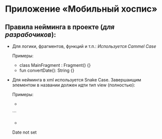 # Приложение «Мобильный хоспис»
## Правила нейминга в проекте (*для разрабочиков*):
* Для логики, фрагментов, функций и т.п.:
*Используется Cammel Case*

  Примеры:
  * class MainFragment : Fragment() {}
  * fun convertDate(): String {}
* Для нейминга в xml используется Snake Case. Завершаищим элементом в названии должен идти тип view (полностью):
  
  Примеры:
  * ```html 
  <ImageView
    android:id="@+id/line_divider_image_view"
    android:contentDescription="@string/line_divider_description" />```
  * ```html 
  <string name="date_not_set">Date not set</string>
  ```
